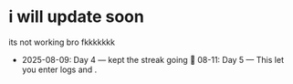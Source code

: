 <h1>i will update soon</h1>

its not working bro fkkkkkkk
- 2025-08-09: Day 4 — kept the streak going 🚀
08-11: Day 5 — This  let you enter logs and  .